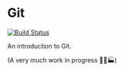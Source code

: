 # Git
[![Build Status](https://travis-ci.org/emmanuelantony2000/git.svg?branch=master)](https://travis-ci.org/emmanuelantony2000/git)

An introduction to Git.

(A very much work in progress &#128119;&#128295;&#127981;)